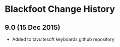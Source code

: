 Blackfoot Change History
============================

9.0 (15 Dec 2015)
-----------------

* Added to tavultesoft keyboards github repository
